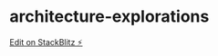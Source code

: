 # architecture-explorations

[Edit on StackBlitz ⚡️](https://stackblitz.com/edit/express-simple-eij9ae)
